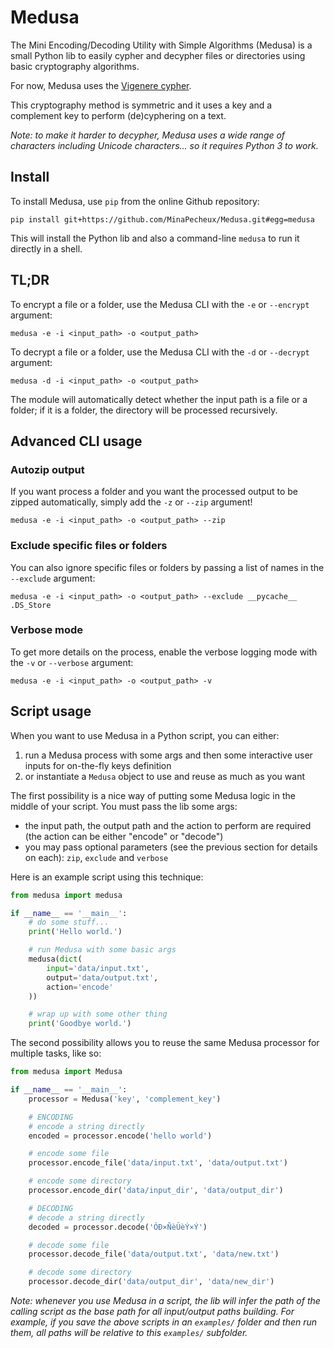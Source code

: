 # Medusa

The Mini Encoding/Decoding Utility with Simple Algorithms (Medusa) is a small Python lib to easily cypher and decypher files or directories using basic cryptography algorithms.

For now, Medusa uses the [Vigenere cypher](https://en.wikipedia.org/wiki/Vigen%C3%A8re_cipher).

This cryptography method is symmetric and it uses a key and a complement key to perform (de)cyphering on a text.

_Note: to make it harder to decypher, Medusa uses a wide range of characters including Unicode characters... so it requires Python 3 to work._

## Install

To install Medusa, use `pip` from the online Github repository:

```
pip install git+https://github.com/MinaPecheux/Medusa.git#egg=medusa
```

This will install the Python lib and also a command-line `medusa` to run it directly in a shell.

## TL;DR

To encrypt a file or a folder, use the Medusa CLI with the `-e` or `--encrypt` argument:

```
medusa -e -i <input_path> -o <output_path>
```

To decrypt a file or a folder, use the Medusa CLI with the `-d` or `--decrypt` argument:

```
medusa -d -i <input_path> -o <output_path>
```

The module will automatically detect whether the input path is a file or a folder; if it is a folder, the directory will be processed recursively.

## Advanced CLI usage

### Autozip output

If you want process a folder and you want the processed output to be zipped automatically, simply add the `-z` or `--zip` argument!

```
medusa -e -i <input_path> -o <output_path> --zip
```

### Exclude specific files or folders

You can also ignore specific files or folders by passing a list of names in the `--exclude` argument:

```
medusa -e -i <input_path> -o <output_path> --exclude __pycache__ .DS_Store
```

### Verbose mode

To get more details on the process, enable the verbose logging mode with the `-v` or `--verbose` argument:

```
medusa -e -i <input_path> -o <output_path> -v
```

## Script usage

When you want to use Medusa in a Python script, you can either:

1. run a Medusa process with some args and then some interactive user inputs for on-the-fly keys definition
2. or instantiate a `Medusa` object to use and reuse as much as you want

The first possibility is a nice way of putting some Medusa logic in the middle of your script. You must pass the lib some args:

- the input path, the output path and the action to perform are required (the action can be either "encode" or "decode")
- you may pass optional parameters (see the previous section for details on each): `zip`, `exclude` and `verbose`

Here is an example script using this technique:

```py
from medusa import medusa

if __name__ == '__main__':
    # do some stuff...
    print('Hello world.')

    # run Medusa with some basic args
    medusa(dict(
        input='data/input.txt',
        output='data/output.txt',
        action='encode'
    ))

    # wrap up with some other thing
    print('Goodbye world.')
```

The second possibility allows you to reuse the same Medusa processor for multiple tasks, like so:

```py
from medusa import Medusa

if __name__ == '__main__':
    processor = Medusa('key', 'complement_key')

    # ENCODING
    # encode a string directly
    encoded = processor.encode('hello world')

    # encode some file
    processor.encode_file('data/input.txt', 'data/output.txt')

    # encode some directory
    processor.encode_dir('data/input_dir', 'data/output_dir')

    # DECODING
    # decode a string directly
    decoded = processor.decode('ÓÐ×ÑèÜèÝ×Ý')

    # decode some file
    processor.decode_file('data/output.txt', 'data/new.txt')

    # decode some directory
    processor.decode_dir('data/output_dir', 'data/new_dir')
```

_Note: whenever you use Medusa in a script, the lib will infer the path of the calling script as the base path for all input/output paths building. For example, if you save the above scripts in an `examples/` folder and then run them, all paths will be relative to this `examples/` subfolder._
